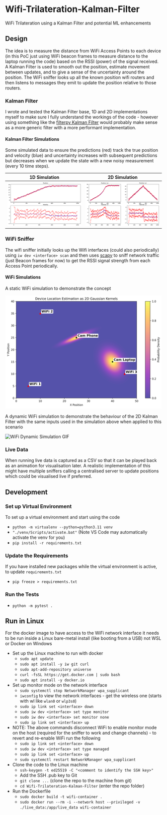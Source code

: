 # Wifi-Trilateration-Kalman-Filter
WiFi Trilateration using a Kalman Filter and potential ML enhancements

## Design
The idea is to measure the distance from WiFi Access Points to each device (in this PoC just using WiFi beacon frames to measure distance to the laptop running the code) based on the RSSI (power) of the signal received. A Kalman Filter is used to smooth out the position, estimate movement between updates, and to give a sense of the uncertainty around the position. The WiFi sniffer looks up all the known position wifi routers and then listens to messages they emit to update the position relative to those routers.

### Kalman Filter
I wrote and tested the Kalman Filter base, 1D and 2D implementations myself to make sure I fully understand the workings of the code - however using something like the [filterpy Kalman Filter](https://filterpy.readthedocs.io/en/latest/kalman/KalmanFilter.html) would probably make sense as a more generic filter with a more performant implementation.

#### Kalman Filter Simulations
Some simulated data to ensure the predictions (red) track the true position and velocity (blue) and uncertainty increases with subsequent predictions but decreases when we update the state with a new noisy measurement (every 10 time steps).

1D Simulation                                                     | 2D Simulation
:----------------------------------------------------------------:|:-----------------------------------------------------------------:
![1D Simulation Image](simulations/simulate_kalman_filter_1d.png) | ![2D Simulation Image](simulations/simulate_kalman_filter_2d.png)

### WiFi Sniffer
The wifi sniffer initially looks up the Wifi interfaces (could also periodically) using `iw dev <interface> scan` and then uses [scapy](https://scapy.net/) to sniff network traffic (just Beacon frames for now) to get the RSSI signal strength from each Access Point periodically.

#### WiFi Simulations
A static WiFi simulation to demonstrate the concept

![WiFi Static Simulation Image](simulations/simulate_static_wifi_2d.png)

A dynamic WiFi simulation to demonstrate the behaviour of the 2D Kalman Filter with the same inputs used in the simulation above when applied to this scenario

![WiFi Dynamic Simulation GIF](simulations/simulate_kalman_filter_live_2d.gif)

### Live Data
When running live data is captured as a CSV so that it can be played back as an animation for visualisation later. A realistic implementation of this might have multiple sniffers calling a centralised server to update positions which could be visualised live if preferred.

<!--
TODO
![WiFi Live Real Data Playback GIF](simulations/playback_live_real_data_2d.gif)
-->

## Development

### Set up Virtual Environment
To set up a virtual environment and start using the code
* `python -m virtualenv --python=python3.11 venv`
* `"./venv/Scripts/activate.bat"` (Note VS Code may automatically activate the venv for you)
* `pip install -r requirements.txt`

### Update the Requirements
If you have installed new packages while the virtual environment is active, to update `requirements.txt`
* `pip freeze > requirements.txt`

### Run the Tests
* `python -m pytest .`

## Run in Linux
For the docker image to have access to the WiFi network interface it needs to be run inside a Linux bare-metal install (like booting from a USB) not WSL or Docker on Windows
* Set up the Linux machine to run with docker
  * `sudo apt update`
  * `sudo apt install -y iw git curl`
  * `sudo apt-add-repository universe`
  * `curl -fsSL https://get.docker.com | sudo bash`
  * `sudo apt install -y docker.io`
* Set up monitor mode on the network interface
  * `sudo systemctl stop NetworkManager wpa_supplicant`
  * `iwconfig` to view the network interfaces - get the wireless one (starts with wl like `wlan0` or `wlp3s0`)
  * `sudo ip link set <interface> down`
  * `sudo iw dev <interface> set type monitor`
  * `sudo iw dev <interface> set monitor none`
  * `sudo ip link set <interface> up`
* NOTE: The above commands disconnect WiFi to enable monitor mode on the host (required for the sniffer to work and change channels) - to revert and re-enable WiFi run the following
  * `sudo ip link set <interface> down`
  * `sudo iw dev <interface> set type managed`
  * `sudo ip link set <interface> up`
  * `sudo systemctl restart NetworkManager wpa_supplicant`
* Clone the code to the Linux machine
  * `ssh-keygen -t ed25519 -C "<comment to identify the SSH key>"`
  * Add the SSH .pub key to Git 
  * `git clone ...` (clone the repo to the machine from git)
  * `cd Wifi-Trilateration-Kalman-Filter` (enter the repo folder)
* Run the Dockerfile
  * `sudo docker build -t wifi-container .`
  * `sudo docker run --rm -i --network host --privileged -v ./live_data:/app/live_data wifi-container`
